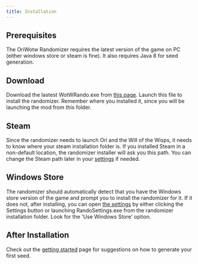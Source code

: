 ```yaml
---
title: Installation
---
```


## Prerequisites

The OriWotw Randomizer requires the latest version of the game on PC (either windows store or steam is
fine). It also requires Java 8 for seed generation.


## Download

Download the lastest WotWRando.exe
from [this page](https://github.com/sparkle-preference/OriWotwRandomizerClient/releases/latest). Launch this file to
install the randomizer. Remember where you installed it, since you will be launching the mod from this folder.


## Steam

Since the randomizer needs to launch Ori and the Will of the Wisps, it needs to know where your steam installation
folder is. If you installed Steam in a non-default location, the randomizer installer will ask you this path. You can
change the Steam path later in your [settings](/features/settings) if needed.


## Windows Store

The randomizer should automatically detect that you have the Windows store version of the game and prompt
you to install the randomizer for it. If it does not, after installing, you can open [the settings](/features/settings) by
either clicking the Settings button or launching RandoSettings.exe from the randomizer installation folder. Look for
the 'Use Windows Store' option.


## After Installation

Check out the [getting started](/how-to-start) page for suggestions on how to generate your first
seed.
